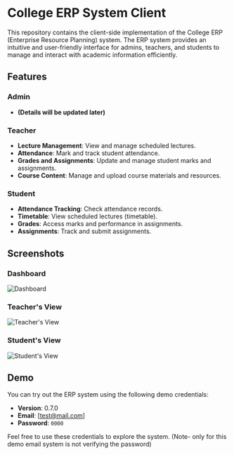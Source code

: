 # College ERP System Client

This repository contains the client-side implementation of the College ERP (Enterprise Resource Planning) system. The ERP system provides an intuitive and user-friendly interface for admins, teachers, and students to manage and interact with academic information efficiently.

## Features

### Admin
- **(Details will be updated later)**

### Teacher
- **Lecture Management**: View and manage scheduled lectures.
- **Attendance**: Mark and track student attendance.
- **Grades and Assignments**: Update and manage student marks and assignments.
- **Course Content**: Manage and upload course materials and resources.

### Student
- **Attendance Tracking**: Check attendance records.
- **Timetable**: View scheduled lectures (timetable).
- **Grades**: Access marks and performance in assignments.
- **Assignments**: Track and submit assignments.

## Screenshots

### Dashboard
![Dashboard](screenshots/dashboard.png)

### Teacher's View
![Teacher's View](screenshots/teachers-view.png)

### Student's View
![Student's View](screenshots/students-view.png)

## Demo

You can try out the ERP system using the following demo credentials:

- **Version**: 0.7.0
- **Email**: [test@mail.com]
- **Password**: `0000`

Feel free to use these credentials to explore the system.
   (Note- only for this demo email system is not verifying the password)
